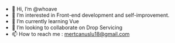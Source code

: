 - 👋 Hi, I’m @whoave
- 👀 I’m interested in Front-end development and self-improvement.
- 🌱 I’m currently learning Vue
- 💞️ I’m looking to collaborate on Drop Servicing
- 📫 How to reach me : mertcanuslu18@gmail.com

